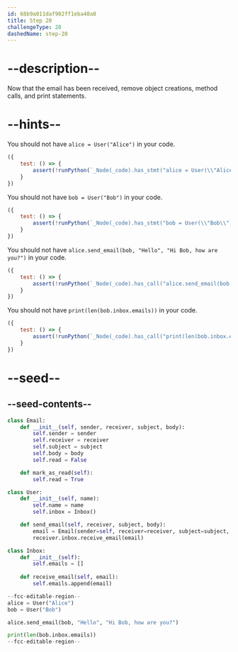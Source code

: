 ```yaml
---
id: 68b9a011daf902ff1eba40a8
title: Step 20
challengeType: 20
dashedName: step-20
---
```


# --description--

Now that the email has been received, remove object creations, method calls, and print statements.

# --hints--

You should not have `alice = User("Alice")` in your code.

```js
({
    test: () => {
        assert(!runPython(`_Node(_code).has_stmt("alice = User(\\"Alice\\")")`));
    }
})
```

You should not have `bob = User("Bob")` in your code.

```js
({
    test: () => {
        assert(!runPython(`_Node(_code).has_stmt("bob = User(\\"Bob\\")")`));
    }
})
```

You should not have `alice.send_email(bob, "Hello", "Hi Bob, how are you?")` in your code.

```js
({
    test: () => {
        assert(!runPython(`_Node(_code).has_call("alice.send_email(bob, \\"Hello\\", \\"Hi Bob, how are you?\\")")`));
    }
})
```

You should not have `print(len(bob.inbox.emails))` in your code.

```js
({
    test: () => {
        assert(!runPython(`_Node(_code).has_call("print(len(bob.inbox.emails))")`));
    }
})
```

# --seed--

## --seed-contents--

```py
class Email:
    def __init__(self, sender, receiver, subject, body):
        self.sender = sender
        self.receiver = receiver
        self.subject = subject
        self.body = body
        self.read = False

    def mark_as_read(self):
        self.read = True

class User:
    def __init__(self, name):
        self.name = name
        self.inbox = Inbox()

    def send_email(self, receiver, subject, body):
        email = Email(sender=self, receiver=receiver, subject=subject, body=body)
        receiver.inbox.receive_email(email)

class Inbox:
    def __init__(self):
        self.emails = []
    
    def receive_email(self, email):
        self.emails.append(email)

--fcc-editable-region--
alice = User("Alice")
bob = User("Bob")

alice.send_email(bob, "Hello", "Hi Bob, how are you?")

print(len(bob.inbox.emails))
--fcc-editable-region--
```
